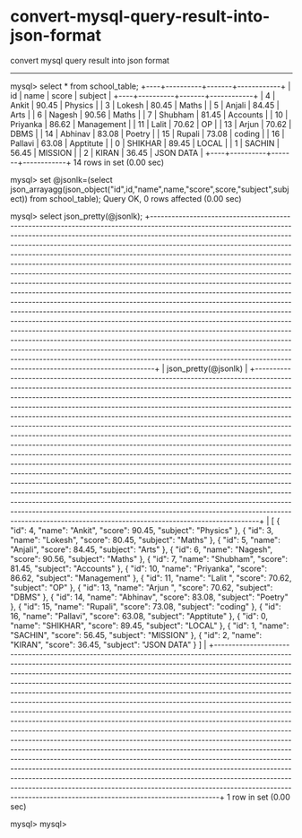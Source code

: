 # convert-mysql-query-result-into-json-format
convert mysql query result into json format
_____________________________________________________________________________________________


mysql> select * from school_table;
+----+----------+-------+------------+
| id | name     | score | subject    |
+----+----------+-------+------------+
|  4 | Ankit    | 90.45 | Physics    |
|  3 | Lokesh   | 80.45 | Maths      |
|  5 | Anjali   | 84.45 | Arts       |
|  6 | Nagesh   | 90.56 | Maths      |
|  7 | Shubham  | 81.45 | Accounts   |
| 10 | Priyanka | 86.62 | Management |
| 11 | Lalit    | 70.62 | OP         |
| 13 | Arjun    | 70.62 | DBMS       |
| 14 | Abhinav  | 83.08 | Poetry     |
| 15 | Rupali   | 73.08 | coding     |
| 16 | Pallavi  | 63.08 | Apptitute  |
|  0 | SHIKHAR  | 89.45 | LOCAL      |
|  1 | SACHIN   | 56.45 | MISSION    |
|  2 | KIRAN    | 36.45 | JSON DATA  |
+----+----------+-------+------------+
14 rows in set (0.00 sec)

mysql> set @jsonlk=(select json_arrayagg(json_object("id",id,"name",name,"score",score,"subject",subject)) from school_table);
Query OK, 0 rows affected (0.00 sec)

mysql> select json_pretty(@jsonlk);
+-------------------------------------------------------------------------------------------------------------------------------------------------------------------------------------------------------------------------------------------------------------------------------------------------------------------------------------------------------------------------------------------------------------------------------------------------------------------------------------------------------------------------------------------------------------------------------------------------------------------------------------------------------------------------------------------------------------------------------------------------------------------------------------------------------------------------------------------------------------------------------------------------------------------------------------------------------------------------------------------------------------------------------------------------------------------------------------------------------------------------------------------------------------------------------------------------------------------------------------------------------------------------------------------------+
| json_pretty(@jsonlk)                                                                                                                                                                                                                                                                                                                                                                                                                                                                                                                                                                                                                                                                                                                                                                                                                                                                                                                                                                                                                                             |
+-------------------------------------------------------------------------------------------------------------------------------------------------------------------------------------------------------------------------------------------------------------------------------------------------------------------------------------------------------------------------------------------------------------------------------------------------------------------------------------------------------------------------------------------------------------------------------------------------------------------------------------------------------------------------------------------------------------------------------------------------------------------------------------------------------------------------------------------------------------------------------------------------------------------------------------------------------------------------------------------------------------------------------------------------------------------------------------------------------------------------------------------------------------------------------------------------------------------------------------------------------------------------------------------------+
| [
  {
    "id": 4,
    "name": "Ankit",
    "score": 90.45,
    "subject": "Physics"
  },
  {
    "id": 3,
    "name": "Lokesh",
    "score": 80.45,
    "subject": "Maths"
  },
  {
    "id": 5,
    "name": "Anjali",
    "score": 84.45,
    "subject": "Arts"
  },
  {
    "id": 6,
    "name": "Nagesh",
    "score": 90.56,
    "subject": "Maths"
  },
  {
    "id": 7,
    "name": "Shubham",
    "score": 81.45,
    "subject": "Accounts"
  },
  {
    "id": 10,
    "name": "Priyanka",
    "score": 86.62,
    "subject": "Management"
  },
  {
    "id": 11,
    "name": "Lalit ",
    "score": 70.62,
    "subject": "OP"
  },
  {
    "id": 13,
    "name": "Arjun ",
    "score": 70.62,
    "subject": "DBMS"
  },
  {
    "id": 14,
    "name": "Abhinav",
    "score": 83.08,
    "subject": "Poetry"
  },
  {
    "id": 15,
    "name": "Rupali",
    "score": 73.08,
    "subject": "coding"
  },
  {
    "id": 16,
    "name": "Pallavi",
    "score": 63.08,
    "subject": "Apptitute"
  },
  {
    "id": 0,
    "name": "SHIKHAR",
    "score": 89.45,
    "subject": "LOCAL"
  },
  {
    "id": 1,
    "name": "SACHIN",
    "score": 56.45,
    "subject": "MISSION"
  },
  {
    "id": 2,
    "name": "KIRAN",
    "score": 36.45,
    "subject": "JSON DATA"
  }
] |
+-------------------------------------------------------------------------------------------------------------------------------------------------------------------------------------------------------------------------------------------------------------------------------------------------------------------------------------------------------------------------------------------------------------------------------------------------------------------------------------------------------------------------------------------------------------------------------------------------------------------------------------------------------------------------------------------------------------------------------------------------------------------------------------------------------------------------------------------------------------------------------------------------------------------------------------------------------------------------------------------------------------------------------------------------------------------------------------------------------------------------------------------------------------------------------------------------------------------------------------------------------------------------------------------------+
1 row in set (0.00 sec)

mysql> mysql>
